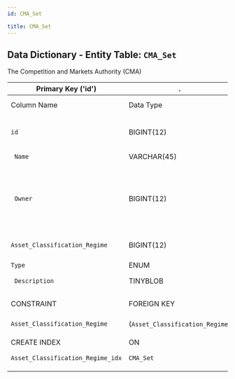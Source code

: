 ```yaml
---
id: CMA_Set

title: CMA_Set
---
```


## Data Dictionary - Entity Table: `CMA_Set`

The Competition and Markets Authority (CMA) 

| Primary Key ('id')|.|ENGINE = InnoDB|.|.|
|---|---|---|---|---|
| Column Name| Data Type|PK Primary Key, NN-Not Null, Null|Example|Comments|
||
|`id`| BIGINT(12)|PK, NN|1|PrimaryKey-ID, Not Null (auto creates)|
|` Name` |VARCHAR(45)| NULL|gscheck|Name of CMA Set |
|` Owner`| BIGINT(12)| NULL|1|CMA Set owner id. could be linked to Business Person/Person table|
|`Asset_Classification_Regime`|BIGINT(12)| NULL|1|Asset classification regime id|
|`Type`| ENUM|| NULL|scenario;CMA|CMA set type|
|` Description`| TINYBLOB| NULL|CMA Set description|.|
||
|CONSTRAINT|FOREIGN KEY|REFERENCES |ON DELETE|ON UPDATE|
|`Asset_Classification_Regime`|(`Asset_Classification_Regime`)|`Asset_Classification_Regime` (`id`)| NO ACTION| NO ACTION|
||
| CREATE INDEX|ON|ASC|VISABLE|.|
|`Asset_Classification_Regime_idx`|`CMA_Set`| (`Asset_Classification_Regime` ASC)| VISIBLE|.|
||
